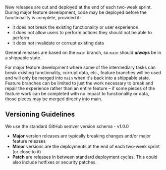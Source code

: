 New releases are cut and deployed at the end of each two-week sprint. During major feature development, code may be deployed before the functionality is complete, provided it:
- it does not break the existing functionality or user experience
- it does not allow users to perform actions they should not be able to perform
- it does not invalidate or corrupt existing data

General releases are based on the `main` branch, so `main` should ***always*** be in a shippable state.

For major feature development where some of the intermediary tasks can break existing functionality, corrupt data, etc., feature branches will be used and will only be merged into `main` when it's back into a shippable state. Feature branches can be limited to just the work necessary to break and repair the experience rather than an entire feature – if some pieces of the feature work can be completed with no impact to functionality or data, those pieces may be merged directly into main.

## Versioning Guidelines
We use the standard GitHub semver version schema - v1.0.0
* **Major** version releases are typically breaking changes and/or major feature releases
* **Minor** versions are the deployments at the end of each two-week sprint (or close to it)
* **Patch** are releases in between standard deployment cycles. This could also include hotfixes or security patches.